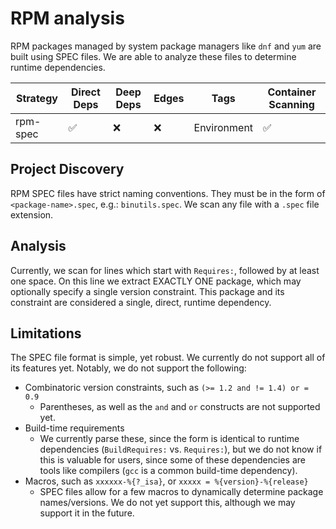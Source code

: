 # RPM analysis

RPM packages managed by system package managers like `dnf` and `yum` are built
using SPEC files.  We are able to analyze these files to determine runtime
dependencies.

| Strategy | Direct Deps        | Deep Deps | Edges | Tags        | Container Scanning |
| -------- | ------------------ | --------- | ----- | ----------- | ------------------ |
| rpm-spec | :white_check_mark: | :x:       | :x:   | Environment | :white_check_mark: |

## Project Discovery

RPM SPEC files have strict naming conventions.  They must be in the form of
`<package-name>.spec`, e.g.: `binutils.spec`.  We scan any file with a `.spec`
file extension.

## Analysis

Currently, we scan for lines which start with `Requires:`, followed by at
least one space.  On this line we extract EXACTLY ONE package, which may
optionally specify a single version constraint.  This package and its
constraint are considered a single, direct, runtime dependency.

## Limitations

The SPEC file format is simple, yet robust.  We currently do not support all of
its features yet.  Notably, we do not support the following:

* Combinatoric version constraints, such as `(>= 1.2 and != 1.4) or = 0.9`
  * Parentheses, as well as the `and` and `or` constructs are not supported yet.
* Build-time requirements
  * We currently parse these, since the form is identical to runtime dependencies
  (`BuildRequires:` vs. `Requires:`), but we do not know if this is valuable
  for users, since some of these dependencies are tools like compilers (`gcc`
  is a common build-time dependency).
* Macros, such as `xxxxxx-%{?_isa}`, or `xxxxx = %{version}-%{release}`
  * SPEC files allow for a few macros to dynamically determine package names/versions.
    We do not yet support this, although we may support it in the future.
